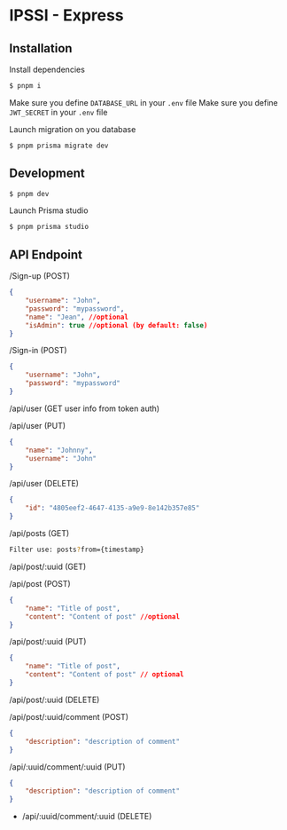 # IPSSI - Express

## Installation
Install dependencies

```bash
$ pnpm i
```

Make sure you define `DATABASE_URL` in your `.env` file
Make sure you define `JWT_SECRET` in your `.env` file

Launch migration on you database

```bash
$ pnpm prisma migrate dev
```

## Development

```bash
$ pnpm dev
```


Launch Prisma studio 
```bash
$ pnpm prisma studio
```

## API Endpoint
/Sign-up (POST)

```json
{
    "username": "John",
    "password": "mypassword",
    "name": "Jean", //optional
    "isAdmin": true //optional (by default: false)
}
```

/Sign-in (POST)

```json
{
    "username": "John",
    "password": "mypassword"
}
```

/api/user (GET user info from token auth)

/api/user (PUT)

```json
{
    "name": "Johnny",
    "username": "John"
}
```

/api/user (DELETE)

```json
{
    "id": "4805eef2-4647-4135-a9e9-8e142b357e85"
}
```

/api/posts (GET)

```bash
Filter use: posts?from={timestamp}
```

/api/post/:uuid (GET)

/api/post (POST)

```json
{
    "name": "Title of post",
    "content": "Content of post" //optional
}
```

/api/post/:uuid (PUT)

```json
{
    "name": "Title of post",
    "content": "Content of post" // optional
}
```

/api/post/:uuid (DELETE)

/api/post/:uuid/comment (POST)

```json
{
    "description": "description of comment"
}
```

/api/:uuid/comment/:uuid (PUT)

```json
{
    "description": "description of comment"
}
```

- /api/:uuid/comment/:uuid (DELETE)